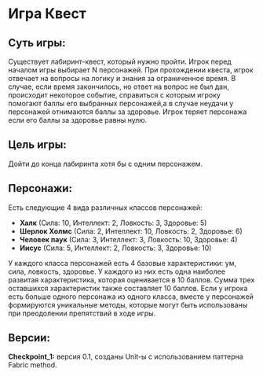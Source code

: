 # Игра Квест
## Суть игры:
Существует лабиринт-квест, который нужно пройти. Игрок перед началом игры выбирает N персонажей. При прохождении квеста, игрок отвечает на вопросы на логику и знания за ограниченное время. В случае, если время закончилось, но ответ на вопрос не был дан, происходит некоторое событие, справиться с которым игроку помогают баллы его выбранных персонажей,а в случае неудачи у персонажей отнимаются баллы за здоровье. Игрок теряет персонажа если его баллы за здоровье равны нулю.

## Цель игры:
Дойти до конца лабиринта хотя бы с одним персонажем.

## Персонажи:
Есть следующие 4 вида различных классов персонажей:
- **Халк** (Сила: 10, Интеллект: 2, Ловкость: 3, Здоровье: 5)
- **Шерлок Холмс** (Сила: 2, Интеллект: 10, Ловкость: 2, Здоровье: 6)
- **Человек паук** (Сила: 3, Интеллект: 3, Ловкость: 10, Здоровье: 4)
- **Иисус** (Сила: 5, Интеллект: 2, Ловкость: 3, Здоровье: 10)

У каждого класса персонажей есть 4 базовые характеристики: ум, сила, ловкость, здоровье. У каждого из них есть одна наиболее развитая характеристика, которая оценивается в 10 баллов. Сумма трех оставшихся характеристик также составляет 10 баллов. Если у игрока есть больше одного персонажа из одного класса, вместе у персонажей формируются уникальные методы, которые могут быть использованы при преодолении препятствий в ходе игры.

## Версии:
**Checkpoint_1:**  версия 0.1, созданы Unit-ы с использованием паттерна Fabric method.

